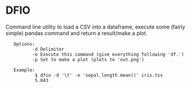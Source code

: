# DFIO

Command line utility to load a CSV into a dataframe, execute some (fairly simple) pandas command and return a result/make a plot.

```
   Options:
          -d Delimiter
          -e Execute this command (give everything following 'df.')
          -p Set to make a plot (plots to 'out.png')
   
   Example:
           $ dfio -d '\t' -e 'sepal_length.mean()' iris.tsv
           5.843
```

